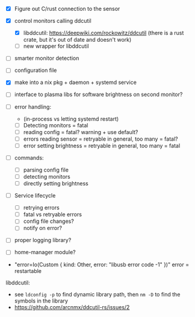 

- [x] Figure out C/rust connection to the sensor
- [x] control monitors calling ddcutil
  - [x] libddcutil: https://deepwiki.com/rockowitz/ddcutil (there is a rust crate, but it's out of date and doesn't work)
  - [ ] new wrapper for libddcutil
- [ ] smarter monitor detection
- [ ] configuration file
- [x] make into a nix pkg + daemon + systemd service
- [ ] interface to plasma libs for software brightness on second monitor?
- [ ] error handling:
  - (in-process vs letting systemd restart)
  - [ ] Detecting monitors = fatal
  - [ ] reading config = fatal? warning + use default?
  - [ ] errors reading sensor = retryable in general, too many = fatal?
  - [ ] error setting brightness = retryable in general, too many = fatal
- [ ] commands:
  - [ ] parsing config file
  - [ ] detecting monitors
  - [ ] directly setting brightness
- [ ] Service lifecycle
  - [ ] retrying errors
  - [ ] fatal vs retryable errors
  - [ ] config file changes?
  - [ ] notify on error?
- [ ] proper logging library?
- [ ] home-manager module?


- "error=Io(Custom { kind: Other, error: "libusb error code -1" })" error = restartable


libddcutil:
 - see `ldconfig -p` to find dynamic library path, then `nm -D` to find the symbols in the library
 - https://github.com/arcnmx/ddcutil-rs/issues/2